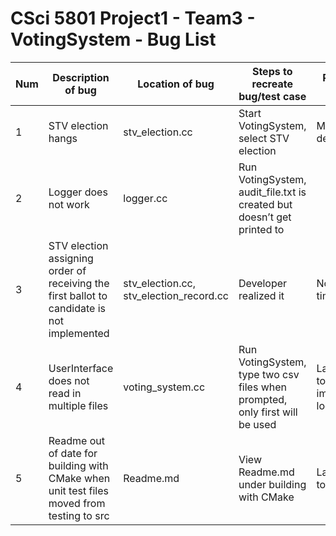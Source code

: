 # CSci 5801 Project1 - Team3 - VotingSystem - Bug List

Num | Description of bug | Location of bug | Steps to recreate bug/test case | Root cause analysis
--- | --- | --- | --- | ---
1 | STV election hangs | stv_election.cc | Start VotingSystem, select STV election | Many dependencies
2 | Logger does not work | logger.cc | Run VotingSystem, audit_file.txt is created but doesn’t get printed to
3 | STV election assigning order of receiving the first ballot to candidate is not implemented | stv_election.cc, stv_election_record.cc | Developer realized it | Not enough time to debug
4 | UserInterface does not read in multiple files | voting_system.cc | Run VotingSystem, type two csv files when prompted, only first will be used | Lack of time to debug / implement loop
5 | Readme out of date for building with CMake when unit test files moved from testing to src | Readme.md | View Readme.md under building with CMake | Lack of time to update
